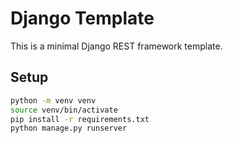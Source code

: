 # Django Template
This is a minimal Django REST framework template.
## Setup
```sh
python -m venv venv
source venv/bin/activate
pip install -r requirements.txt
python manage.py runserver
